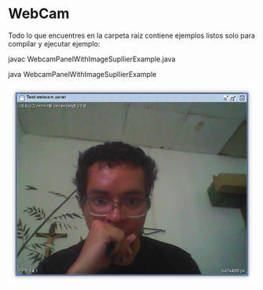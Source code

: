 # WebCam

Todo lo que encuentres en la carpeta raiz contiene ejemplos listos solo para compilar y ejecutar ejemplo:

javac WebcamPanelWithImageSupllierExample.java

java WebcamPanelWithImageSupllierExample

![Captura de Pantalla](https://raw.githubusercontent.com/RicardoValladares/Java-WebCam/main/capturadeunodetantosejemplos.png)



